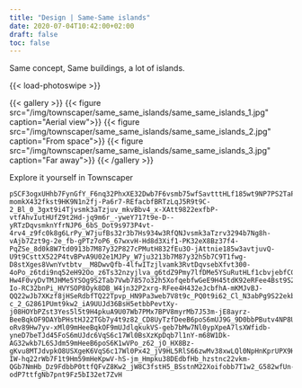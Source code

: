 ```yaml
---
title: "Design | Same-Same islands"
date: 2020-07-04T10:42:00+02:00
draft: false
toc: false
---
```


Same concept, Same buildings, a lot of islands.

{{< load-photoswipe >}}

{{< gallery >}}
  {{< figure src="/img/townscaper/same_same_islands/same_same_islands_1.jpg" caption="Aerial view">}}
  {{< figure src="/img/townscaper/same_same_islands/same_same_islands_2.jpg" caption="From space">}}
  {{< figure src="/img/townscaper/same_same_islands/same_same_islands_3.jpg" caption="Far away">}}
{{< /gallery >}}

Explore it yourself in Townscaper

```text
pSCF3ogxUHhb7FynGfY_F6nq32PhxXE32Dwb7F6vsmb75wfSavtttHLf185wt9NP7PS2TaPWutXN-momkX432fkst9HK9N1n2fj-Pa6r7-REfacbfBRTzLqJ5R9t9C-2_Bl_0_3gxt9i4Tjvsmk3aTzjuv_mkvBbv4_x-XAtt9822exfbP-vtfAhvIutHUfZ9t2Hd-jq9m6r_-yweY717t9e-D--yRTzDqvsmknYfrNJP6_6bS_Dot9s973P4vt-4rv4_z9fc0k8g6LrPy_W7jufBs32r3b7Hs934w3RfQNJvsmk3aTzrv3294b7Ng8h-vAjb7Zzt9g-2e_fb-gPTz7oP6_67wxvH-Hd8d3Xif1-PK32eX8Bz37f4-PqZSe_8d0k8W7td0913b7M87y32P827cPMutH832fEu3O-jAttnie185w3avtjuvQ-U9t9CsttX522P4tvBPvA9U02e1MJPy_W7ju3213b7M87y32h5b7C9T1fwg-D8stXges8VwnYvtbtv__M8DwvQfb-4lfwITzjlvamk3RvtDqvsebXfvt300-4oPo_z6tdi9nq52eH92Oo_z6Ts32nzyjlva_g6tdZ9Pmy7lfDMe5YSuRutHLf1cbvjebfCGvc8S22eS75w3RfhebPV-Hw4F0vyDvTMJHMe5YSOg9S2Tab7Vwb7857o32h5XofqebfwGeE9H45tdK92eRFee4Bst9S2Dwb7F6-Io-RC32bnPi_HVYSOP8Oyk8DB_W4jn32P2xrg-RFee4H432eJcbfhA-mKMJvBJ-QQ22wJb7XKzf8jHSeRdbfTQ22Tpvp_HN9Pa3web7V8t9c_PQ0t9i62_Cl_N3abPg9S22ekbbv29s3j3vi-c_2_G2861PUmt9kw2_iA9UUJd36BsH5etbbPevtXy-j08HOYbPZst3Yes5l5t9H4pkuA9U07Wb7PMx7BPV8myrMb7J53m-jE8ayrz-BeeBqkOF9DAYbPHstHJ22TGb7y4t9z82_CD8UyTzfDeeB6poS6mUJ9G_9D0bbPButv4NP8USXgeK6Np-oRv89Hw7yv-xMl09mHeeBqkOF9mUJdlqkukVS-geb7bMw7Nl0ypXpeA7lsXWfidb-yneD7beTJd45FoS6mUJdc6VqS6c17Wl0BsXzKpDqb7l1nY-m68W1Dk-AG32wkb7L6SJdm59mHeeB6poS6K1wVPo_z62_jO_HX8Bz-gKvu8MTJdvpkO8USXgeK6VqS6c17Wl0Px42_jV9HL5RlS66zwMv38xwLQl0NpHnKprUPX9Hp5bESJdL5RlXXKpwMv3USniKpbSPO9KVJ9kattfRIvlUS3bKpDPPF9mUJdu6dr-IW-hq22rWb7F1t9Hm59mHeKpwV-hS-jm_Hmpku38DEdbfHb_hzstnc22vkm-QGb7NmHb_Dz9FdbbP0ttfQFvZ8Kw2_jW8C3fstH5_BSstnM22Xoifobb7T1w2_G582wfUn-odP7ttfgNb7pnt9Fz5bI32et7ZvH
```

